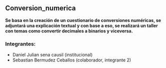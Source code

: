 ## Conversion_numerica
**Se basa en la creación de un cuestionario de conversiones numéricas, se adjuntará una explicación textual y con base a eso, se realizará un taller con temas como convertir decimales a binarios y viceversa.** 
### Integrantes: 
- Daniel Julian sena causil (institucional) 
- Sebastian Bermudez Ceballos (colaborador, integrante 2)
